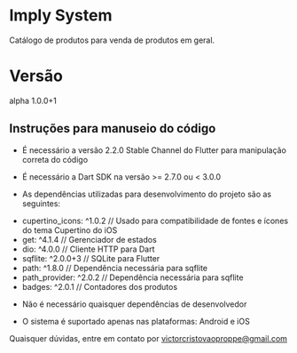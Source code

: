 # Imply System

Catálogo de produtos para venda de produtos em geral.

# Versão
alpha 1.0.0+1

## Instruções para manuseio do código

* É necessário a versão 2.2.0 Stable Channel do Flutter para manipulação correta do código

* É necessário a Dart SDK na versão >= 2.7.0 ou < 3.0.0

* As dependências utilizadas para desenvolvimento do projeto são as seguintes:
 - cupertino_icons: ^1.0.2 // Usado para compatibilidade de fontes e ícones do tema Cupertino do iOS
 - get: ^4.1.4 // Gerenciador de estados
 - dio: ^4.0.0 // Cliente HTTP para Dart
 - sqflite: ^2.0.0+3 // SQLite para Flutter
 - path: ^1.8.0 // Dependência necessária para sqflite
 - path_provider: ^2.0.2 // Dependência necessária para sqflite
 - badges: ^2.0.1 // Contadores dos produtos

* Não é necessário quaisquer dependências de desenvolvedor

* O sistema é suportado apenas nas plataformas: Android e iOS

Quaisquer dúvidas, entre em contato por victorcristovaoproppe@gmail.com

